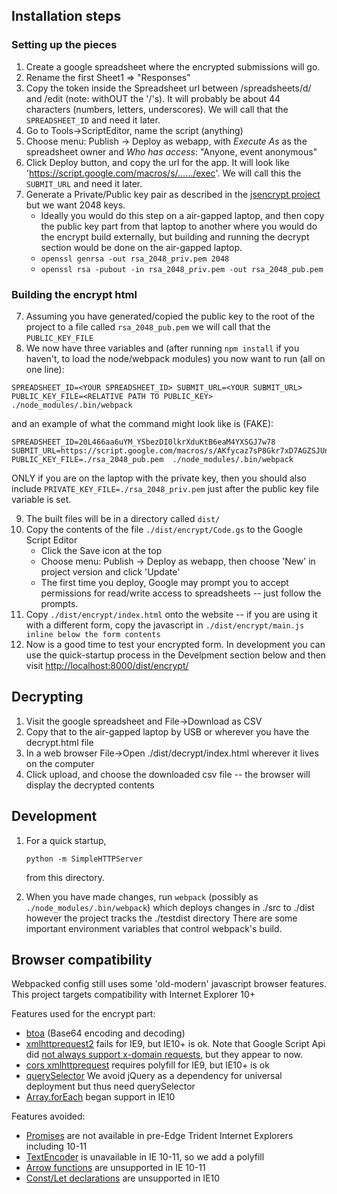 ## Installation steps

### Setting up the pieces

1. Create a google spreadsheet where the encrypted submissions will go.
2. Rename the first Sheet1 => "Responses"
3. Copy the token inside the Spreadsheet url between /spreadsheets/d/ and /edit (note: withOUT the '/'s). It will probably be about 44 characters (numbers, letters, underscores).  We will call that the `SPREADSHEET_ID` and need it later.
3. Go to Tools->ScriptEditor, name the script (anything)
4. Choose menu: Publish -> Deploy as webapp, with *Execute As* as the spreadsheet owner and *Who has access*: "Anyone, event anonymous"
5. Click Deploy button, and copy the url for the app.  It will look like 'https://script.google.com/macros/s/....../exec'. We will call this the `SUBMIT_URL` and need it later.
6. Generate a Private/Public key pair as described in the [jsencrypt project](https://github.com/travist/jsencrypt#how-to-use-this-library) but we want 2048 keys.
   * Ideally you would do this step on a air-gapped laptop, and then copy the public key part from that laptop to another where you would do the encrypt build externally, but building and running the decrypt section would be done on the air-gapped laptop.
   * `openssl genrsa -out rsa_2048_priv.pem 2048`
   * `openssl rsa -pubout -in rsa_2048_priv.pem -out rsa_2048_pub.pem`

### Building the encrypt html

7. Assuming you have generated/copied the public key to the root of the project to a file called `rsa_2048_pub.pem` we will call that the `PUBLIC_KEY_FILE`
8. We now have three variables and (after running `npm install` if you haven't, to load the node/webpack modules) you now want to run (all on one line):
```
SPREADSHEET_ID=<YOUR SPREADSHEET_ID> SUBMIT_URL=<YOUR SUBMIT_URL> PUBLIC_KEY_FILE=<RELATIVE PATH TO PUBLIC_KEY> ./node_modules/.bin/webpack
```
and an example of what the command might look like is (FAKE):
```
SPREADSHEET_ID=20L466aa6uYM_YSbezDI0lkrXduKtB6eaM4YXSGJ7w78  SUBMIT_URL=https://script.google.com/macros/s/AKfycaz7sP8Gkr7xD7AGZSJUnOtrVi2vwxbgUFl05RAX4WqFUhH9dVI/exec PUBLIC_KEY_FILE=./rsa_2048_pub.pem  ./node_modules/.bin/webpack
```

ONLY if you are on the laptop with the private key, then you should also include `PRIVATE_KEY_FILE=./rsa_2048_priv.pem` just after the public key file variable is set.

9. The built files will be in a directory called `dist/`
10. Copy the contents of the file `./dist/encrypt/Code.gs` to the Google Script Editor
    * Click the Save icon at the top
    * Choose menu: Publish -> Deploy as webapp, then choose 'New' in project version and click 'Update'
    * The first time you deploy, Google may prompt you to accept permissions for read/write access to spreadsheets -- just follow the prompts.
11. Copy `./dist/encrypt/index.html` onto the website -- if you are using it with a different form, copy the javascript in `./dist/encrypt/main.js inline below the form contents`
12. Now is a good time to test your encrypted form.  In development you can use the quick-startup process in the Develpment section below and then visit [http://localhost:8000/dist/encrypt/](http://localhost:8000/dist/encrypt/)


## Decrypting

1. Visit the google spreadsheet and File->Download as CSV
2. Copy that to the air-gapped laptop by USB or wherever you have the decrypt.html file
3. In a web browser File->Open ./dist/decrypt/index.html wherever it lives on the computer
4. Click upload, and choose the downloaded csv file -- the browser will display the decrypted contents


## Development
1. For a quick startup,
    ````
    python -m SimpleHTTPServer
    ````
    from this directory.

2. When you have made changes, run `webpack` (possibly as `./node_modules/.bin/webpack`)
   which deploys changes in ./src to ./dist however the project tracks the ./testdist directory
   There are some important environment variables that control webpack's build.

## Browser compatibility

Webpacked config still uses some 'old-modern' javascript browser features.
This project targets compatibility with Internet Explorer 10+

Features used for the encrypt part:

* [btoa](https://caniuse.com/#feat=atob-btoa) (Base64 encoding and decoding)
* [xmlhttprequest2](https://caniuse.com/#feat=xhr2) fails for IE9, but IE10+ is ok. Note that Google Script Api did [not always support x-domain requests](https://ctrlq.org/code/20197-jquery-ajax-call-google-script), but they appear to now.
* [cors xmlhttprequest](https://caniuse.com/#feat=cors) requires polyfill for IE9, but IE10+ is ok
* [querySelector](https://caniuse.com/#feat=queryselector) We avoid jQuery as a dependency for universal deployment but thus need querySelector
* [Array.forEach](https://caniuse.com/#feat=es5) began support in IE10

Features avoided:
* [Promises](https://caniuse.com/#feat=promises) are not available in pre-Edge Trident Internet Explorers including 10-11
* [TextEncoder](https://caniuse.com/#feat=textencoder) is unavailable in IE 10-11, so we add a polyfill
* [Arrow functions](https://caniuse.com/#feat=arrow-functions) are unsupported in IE 10-11
* [Const/Let declarations](https://caniuse.com/#feat=const) are unsupported in IE10